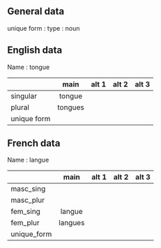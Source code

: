 ## General data

unique form :
type : noun

## English data

Name : tongue

|             |  main   | alt 1 | alt 2 | alt 3 |
| :---------- | :-----: | :---: | :---: | ----- |
| singular    | tongue  |       |       |       |
| plural      | tongues |       |       |       |
| unique form |         |       |       |       |

## French data

Name : langue

|             |  main   | alt 1 | alt 2 | alt 3 |
| :---------- | :-----: | :---: | :---: | :---: |
| masc_sing   |         |       |       |       |
| masc_plur   |         |       |       |       |
| fem_sing    | langue  |       |       |       |
| fem_plur    | langues |       |       |       |
| unique_form |         |       |       |       |


